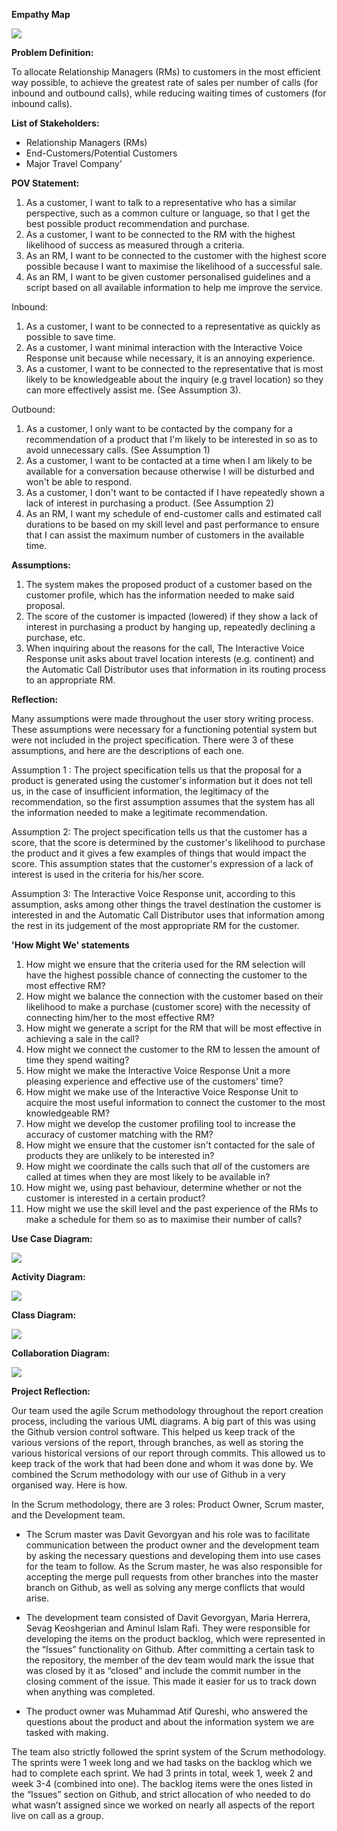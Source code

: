 **Empathy Map**

<img src="Empathy-Map-Customer.png">

**Problem Definition:**

To allocate Relationship Managers (RMs) to customers in the most efficient way possible, to achieve the greatest rate of sales per number of calls (for inbound and outbound calls), while reducing waiting times of customers (for inbound calls).

**List of Stakeholders:**

- Relationship Managers (RMs)
- End-Customers/Potential Customers
- Major Travel Company’


**POV Statement:**

1. As a customer, I want to talk to a representative who has a similar perspective, such as a common culture or language, so that I get the best possible product recommendation and purchase.
2. As a customer, I want to be connected to the RM with the highest likelihood of success as measured through a criteria.
3. As an RM, I want to be connected to the customer with the highest score possible because I want to maximise the likelihood of a successful sale.
4. As an RM, I want to be given customer personalised guidelines and a script based on all available information to help me improve the service.

Inbound:

1. As a customer, I want to be connected to a representative as quickly as possible to save time.
2. As a customer, I want minimal interaction with the Interactive Voice Response unit because while necessary, it is an annoying experience.
3. As a customer, I want to be connected to the representative that is most likely to be knowledgeable about the inquiry (e.g travel location) so they can more effectively assist me. (See Assumption 3).

Outbound:

1. As a customer, I only want to be contacted by the company for a recommendation of a product that I&#39;m likely to be interested in so as to avoid unnecessary calls. (See Assumption 1)
2. As a customer, I want to be contacted at a time when I am likely to be available for a conversation because otherwise I will be disturbed and won&#39;t be able to respond.
3. As a customer, I don&#39;t want to be contacted if I have repeatedly shown a lack of interest in purchasing a product. (See Assumption 2)
4. As an RM, I want my schedule of end-customer calls and estimated call durations to be based on my skill level and past performance to ensure that I can assist the maximum number of customers in the available time.

**Assumptions:** 

1. The system makes the proposed product of a customer based on the customer profile, which has the information needed to make said proposal.
2. The score of the customer is impacted (lowered) if they show a lack of interest in purchasing a product by hanging up, repeatedly declining a purchase, etc.
3. When inquiring about the reasons for the call, The Interactive Voice Response unit asks about travel location interests (e.g. continent) and the Automatic Call Distributor uses that information in its routing process to an appropriate RM.

**Reflection:**

Many assumptions were made throughout the user story writing process. These assumptions were necessary for a functioning potential system but were not included in the project specification. There were 3 of these assumptions, and here are the descriptions of each one.

Assumption 1 : The project specification tells us that the proposal for a product is generated using the customer's information but it does not tell us, in the case of insufficient information, the legitimacy of the recommendation, so the first assumption assumes that the system has all the information needed to make a legitimate recommendation.

Assumption 2: The project specification tells us that the customer has a score, that the score is determined by the customer's likelihood to purchase the product and it gives a few examples of things that would impact the score. This assumption states that the customer's expression of a lack of interest is used in the criteria for his/her score.

Assumption 3: The Interactive Voice Response unit, according to this assumption, asks among other things the travel destination the customer is interested in and the Automatic Call Distributor uses that information among the rest in its judgement of the most appropriate RM for the customer.

**'How Might We' statements**

1. How might we ensure that the criteria used for the RM selection will have the highest possible chance of connecting the customer to the most effective RM?
2. How might we balance the connection with the customer based on their likelihood to make a purchase (customer score) with the necessity of connecting him/her to the most effective RM?
3. How might we generate a script for the RM that will be most effective in achieving a sale in the call?
4. How might we connect the customer to the RM to lessen the amount of time they spend waiting?
5. How might we make the Interactive Voice Response Unit a more pleasing experience and effective use of the customers&#39; time?
6. How might we make use of the Interactive Voice Response Unit to acquire the most useful information to connect the customer to the most knowledgeable RM?
7. How might we develop the customer profiling tool to increase the accuracy of customer matching with the RM?
8. How might we ensure that the customer isn't contacted for the sale of products they are unlikely to be interested in?
9. How might we coordinate the calls such that *all* of the customers are called at times when they are most likely to be available in?
10. How might we, using past behaviour, determine whether or not the customer is interested in a certain product?
11. How might we use the skill level and the past experience of the RMs to make a schedule for them so as to maximise their number of calls?


**Use Case Diagram:**

<img src="Use-Case-Diagram.png">

**Activity Diagram:**

<img src="Activity-Diagram.png">

**Class Diagram:**

<img src="Class-Diagram.png">

**Collaboration Diagram:**

<img src="Collaboration-Diagram.png">

**Project Reflection:**

Our team used the agile Scrum methodology throughout the report creation process, including the various UML diagrams. A big part of this was using the Github version control software. This helped us keep track of the various versions of the report, through branches, as well as storing the various historical versions of our report through commits. This allowed us to keep track of the work that had been done and whom it was done by. We combined the Scrum methodology with our use of Github in a very organised way. Here is how.

In the Scrum methodology, there are 3 roles: Product Owner, Scrum master, and the Development team.

- The Scrum master was Davit Gevorgyan and his role was to facilitate communication between the product owner and the development team by asking the necessary questions and developing them into use cases for the team to follow. As the Scrum master, he was also responsible for accepting the merge pull requests from other branches into the master branch on Github, as well as solving any merge conflicts that would arise.

- The development team consisted of Davit Gevorgyan, Maria Herrera, Sevag Keoshgerian and Aminul Islam Rafi. They were responsible for developing the items on the product backlog, which were represented in the “Issues” functionality on Github. After committing a certain task to the repository, the member of the dev team would mark the issue that was closed by it as “closed” and include the commit number in the closing comment of the issue. This made it easier for us to track down when anything was completed.

- The product owner was Muhammad Atif Qureshi, who answered the questions about the product and about the information system we are tasked with making.

The team also strictly followed the sprint system of the Scrum methodology. The sprints were 1 week long and we had tasks on the backlog which we had to complete each sprint. We had 3 prints in total, week 1, week 2 and week 3-4 (combined into one). The backlog items were the ones listed in the “Issues” section on Github, and strict allocation of who needed to do what wasn’t assigned since we worked on nearly all aspects of the report live on call as a group.
